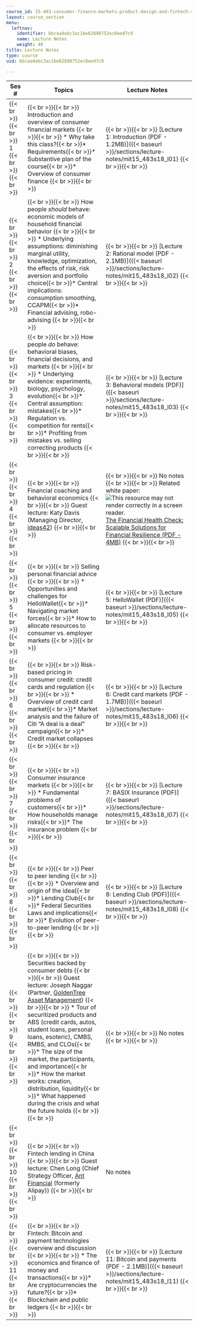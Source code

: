 ```yaml
---
course_id: 15-483-consumer-finance-markets-product-design-and-fintech-spring-2018
layout: course_section
menu:
  leftnav:
    identifier: bbcaa4ebc3ac1be62890752ec8eed7c9
    name: Lecture Notes
    weight: 40
title: Lecture Notes
type: course
uid: bbcaa4ebc3ac1be62890752ec8eed7c9

---
```


| Ses # | Topics | Lecture Notes |
| --- | --- | --- |
|  {{< br >}}{{< br >}} 1 {{< br >}}{{< br >}}  |  {{< br >}}{{< br >}} Introduction and overview of consumer financial markets {{< br >}}{{< br >}} *   Why take this class?{{< br >}}*   Requirements{{< br >}}*   Substantive plan of the course{{< br >}}*   Overview of consumer finance {{< br >}}{{< br >}}  |  {{< br >}}{{< br >}} [Lecture 1: Introduction (PDF - 1.2MB)]({{< baseurl >}}/sections/lecture-notes/mit15_483s18_l01) {{< br >}}{{< br >}}  |
|  {{< br >}}{{< br >}} 2 {{< br >}}{{< br >}}  |  {{< br >}}{{< br >}} How people _should_ behave: economic models of household financial behavior {{< br >}}{{< br >}} *   Underlying assumptions: diminishing marginal utility, knowledge, optimization, the effects of risk, risk aversion and portfolio choice{{< br >}}*   Central implications: consumption smoothing, CCAPM{{< br >}}*   Financial advising, robo-advising {{< br >}}{{< br >}}  |  {{< br >}}{{< br >}} [Lecture 2: Rational model (PDF - 2.1MB)]({{< baseurl >}}/sections/lecture-notes/mit15_483s18_l02) {{< br >}}{{< br >}}  |
|  {{< br >}}{{< br >}} 3 {{< br >}}{{< br >}}  |  {{< br >}}{{< br >}} How people _do_ behave: behavioral biases, financial decisions, and markets {{< br >}}{{< br >}} *   Underlying evidence: experiments, biology, psychology, evolution{{< br >}}*   Central assumption: mistakes{{< br >}}*   Regulation vs. competition for rents{{< br >}}*   Profiting from mistakes vs. selling correcting products {{< br >}}{{< br >}}  |  {{< br >}}{{< br >}} [Lecture 3: Behavioral models (PDF)]({{< baseurl >}}/sections/lecture-notes/mit15_483s18_l03) {{< br >}}{{< br >}}  |
|  {{< br >}}{{< br >}} 4 {{< br >}}{{< br >}}  |  {{< br >}}{{< br >}} Financial coaching and behavioral economics {{< br >}}{{< br >}} Guest lecture: Katy Davis (Managing Director, [ideas42](http://www.ideas42.org/)) {{< br >}}{{< br >}}  |  {{< br >}}{{< br >}} No notes {{< br >}}{{< br >}} Related white paper: ![This resource may not render correctly in a screen reader.](/images/inacessible.gif)[The Financial Health Check: Scalable Solutions for Financial Resilience (PDF - 4MB)](http://www.ideas42.org/wp-content/uploads/2018/03/Financial-Health-Check.pdf) {{< br >}}{{< br >}}  |
|  {{< br >}}{{< br >}} 5 {{< br >}}{{< br >}}  |  {{< br >}}{{< br >}} Selling personal financial advice {{< br >}}{{< br >}} *   Opportunities and challenges for HelloWallet{{< br >}}*   Navigating market forces{{< br >}}*   How to allocate resources to consumer vs. employer markets {{< br >}}{{< br >}}  |  {{< br >}}{{< br >}} [Lecture 5: HelloWallet (PDF)]({{< baseurl >}}/sections/lecture-notes/mit15_483s18_l05) {{< br >}}{{< br >}}  |
|  {{< br >}}{{< br >}} 6 {{< br >}}{{< br >}}  |  {{< br >}}{{< br >}} Risk-based pricing in consumer credit: credit cards and regulation {{< br >}}{{< br >}} *   Overview of credit card market{{< br >}}*   Market analysis and the failure of Citi “A deal is a deal” campaign{{< br >}}*   Credit market collapses {{< br >}}{{< br >}}  |  {{< br >}}{{< br >}} [Lecture 6: Credit card markets (PDF - 1.7MB)]({{< baseurl >}}/sections/lecture-notes/mit15_483s18_l06)  {{< br >}}{{< br >}}  |
|  {{< br >}}{{< br >}} 7 {{< br >}}{{< br >}}  |  {{< br >}}{{< br >}} Consumer insurance markets {{< br >}}{{< br >}} *   Fundamental problems of customers{{< br >}}*   How households manage risks{{< br >}}*   The insurance problem {{< br >}}{{< br >}}  |  {{< br >}}{{< br >}} [Lecture 7: BASIX Insurance (PDF)]({{< baseurl >}}/sections/lecture-notes/mit15_483s18_l07)  {{< br >}}{{< br >}}  |
|  {{< br >}}{{< br >}} 8 {{< br >}}{{< br >}}  |  {{< br >}}{{< br >}} Peer to peer lending {{< br >}}{{< br >}} *   Overview and origin of the idea{{< br >}}*   Lending Club{{< br >}}*   Federal Securities Laws and implications{{< br >}}*   Evolution of peer-to-peer lending {{< br >}}{{< br >}}  |  {{< br >}}{{< br >}} [Lecture 8: Lending Club (PDF)]({{< baseurl >}}/sections/lecture-notes/mit15_483s18_l08)  {{< br >}}{{< br >}}  |
|  {{< br >}}{{< br >}} 9 {{< br >}}{{< br >}}  |  {{< br >}}{{< br >}} Securities backed by consumer debts {{< br >}}{{< br >}} Guest lecture: Joseph Naggar (Partner, [GoldenTree Asset Management](https://www.goldentree.com/)) {{< br >}}{{< br >}} *   Tour of securitized products and ABS (credit cards, autos, student loans, personal loans, esoteric), CMBS, RMBS, and CLOs{{< br >}}*   The size of the market, the participants, and importance{{< br >}}*   How the market works: creation, distribution, liquidity{{< br >}}*   What happened during the crisis and what the future holds {{< br >}}{{< br >}}  |  {{< br >}}{{< br >}} No notes {{< br >}}{{< br >}}  |
|  {{< br >}}{{< br >}} 10 {{< br >}}{{< br >}}  |  {{< br >}}{{< br >}} Fintech lending in China {{< br >}}{{< br >}} Guest lecture: Chen Long (Chief Strategy Officer, [Ant Financial](https://www.antfin.com/) (formerly Alipay)) {{< br >}}{{< br >}}  | No notes |
|  {{< br >}}{{< br >}} 11 {{< br >}}{{< br >}}  |  {{< br >}}{{< br >}} Fintech: Bitcoin and payment technologies overview and discussion {{< br >}}{{< br >}} *   The economics and finance of money and transactions{{< br >}}*   Are cryptocurrencies the future?{{< br >}}*   Blockchain and public ledgers {{< br >}}{{< br >}}  |  {{< br >}}{{< br >}} [Lecture 11: Bitcoin and payments (PDF - 2.1MB)]({{< baseurl >}}/sections/lecture-notes/mit15_483s18_l11) {{< br >}}{{< br >}}